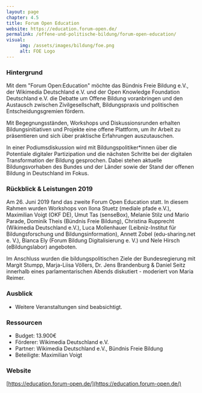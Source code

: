 ```yaml
---
layout: page
chapter: 4.5
title: Forum Open Education
website: https://education.forum-open.de/
permalink: /offene-und-politische-bildung/forum-open-education/
visual:
     img: /assets/images/bildung/foe.png
     alt: FOE Logo
---
```


### Hintergrund

Mit dem "Forum Open:Education" möchte das Bündnis Freie Bildung e.V., der Wikimedia Deutschland e.V. und der Open Knowledge Foundation Deutschland e.V. die Debatte um Offene Bildung voranbringen und den Austausch zwischen Zivilgesellschaft, Bildungspraxis und politischen Entscheidungsgremien fördern.

Mit Begegnungsständen, Workshops und Diskussionsrunden erhalten Bildungsinitiativen und Projekte eine offene Plattform, um ihr Arbeit zu präsentieren und sich über praktische Erfahrungen auszutauschen. 

In einer Podiumsdiskussion wird mit Bildungspolitiker\*innen über die Potentiale digitaler Partizipation und die nächsten Schritte bei der digitalen Transformation der Bildung gesprochen. Dabei stehen aktuelle Bildungsvorhaben des Bundes und der Länder sowie der Stand der offenen Bildung in Deutschland im Fokus.


### Rückblick & Leistungen 2019

Am 26. Juni 2019 fand das zweite Forum Open Education statt. In diesem Rahmen wurden Workshops von Ilona Stuetz (mediale pfade e.V.), Maximilian Voigt (OKF DE), Umut Tas (senseBox), Melanie Stilz und Mario Parade, Dominik Theis (Bündnis Freie Bildung), Christina Rupprecht (Wikimedia Deutschland e.V.), Luca Mollenhauer (Leibniz-Institut für Bildungsforschung und Bildungsinformation), Annett Zobel (edu-sharing.net e. V.), Bianca Ely (Forum Bildung Digitalisierung e. V.) und Nele Hirsch (eBildungslabor) angeboten. 

Im Anschluss wurden die bildungspolitischen Ziele der Bundesregierung mit Margit Stumpp, Marja-Liisa Völlers, Dr. Jens Brandenburg & Daniel Seitz innerhalb eines parlamentarischen Abends diskutiert - moderiert von Maria Reimer.


### Ausblick

* Weitere Veranstaltungen sind beabsichtigt. 

### Ressourcen

* Budget: 13.900€
* Förderer: Wikimedia Deutschland e.V.
* Partner: Wikimedia Deutschland e.V., Bündnis Freie Bildung
* Beteiligte: Maximilian Voigt


### Website

[https://education.forum-open.de/](https://education.forum-open.de/)
